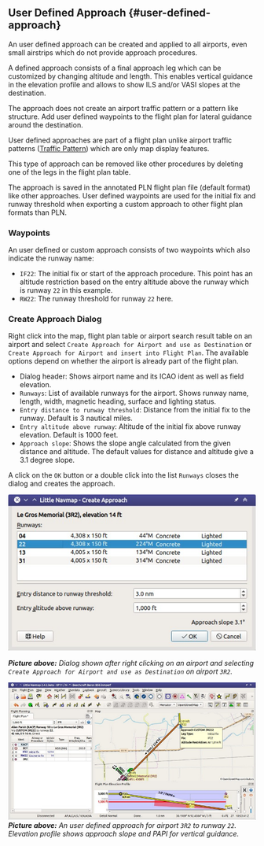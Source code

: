 ## User Defined Approach {#user-defined-approach}

An user defined approach can be created and applied to all airports, even small airstrips which do not provide approach procedures.

A defined approach consists of a final approach leg which can be customized by changing altitude and length. This enables vertical guidance in the elevation profile and allows to show ILS and/or VASI slopes at the destination.

The approach does not create an airport traffic pattern or a pattern like structure. Add user defined waypoints to the flight plan for lateral guidance around the destination.

User defined approaches are part of a flight plan unlike airport traffic patterns ([Traffic Pattern](TRAFFICPATTERN.md)) which are only map display features.

This type of approach can be removed like other procedures by deleting one of the legs in the flight plan table.

The approach is saved in the annotated PLN flight plan file (default format) like other approaches. User defined waypoints are used for the initial fix and runway threshold when exporting a custom approach to other flight plan formats than PLN.

### Waypoints

An user defined or custom approach consists of two waypoints which also indicate the runway name:

* `IF22`: The initial fix or start of the approach procedure. This point has an altitude restriction based on the entry altitude above the runway which is runway `22` in this example.
* `RW22`: The runway threshold for runway `22` here.

### Create Approach Dialog

Right click into the map, flight plan table or airport search result table on an airport and select `Create Approach for Airport and use as Destination` or `Create Approach for Airport and insert into Flight Plan`. The available options depend on whether the airport is already part of the flight plan.

* Dialog header: Shows airport name and its ICAO ident as well as field elevation.
* `Runways`: List of available runways for the airport. Shows runway name, length, width, magnetic heading, surface and lighting status.
* `Entry distance to runway threshold`: Distance from the initial fix to the runway. Default is 3 nautical miles.
* `Entry altitude above runway`: Altitude of the initial fix above runway elevation. Default is 1000 feet.
* `Approach slope`: Shows the slope angle calculated from the given distance and altitude. The default values for distance and altitude give a 3.1 degree slope.

A click on the `OK` button or a double click into the list `Runways` closes the dialog and creates the approach.

![Create User Defined Approach](../images/proc_custom.jpg "Create User Defined Approach")

_**Picture above:** Dialog shown after right clicking on an airport and selecting _`Create Approach for Airport and use as Destination`_ on airport _`3R2`_._

![User Defined Approach](../images/proc_custom_map.jpg "User Defined Approach")
_**Picture above:** An user defined approach for airport _`3R2`_ to runway _`22`_. Elevation profile shows approach slope and PAPI for vertical guidance._
